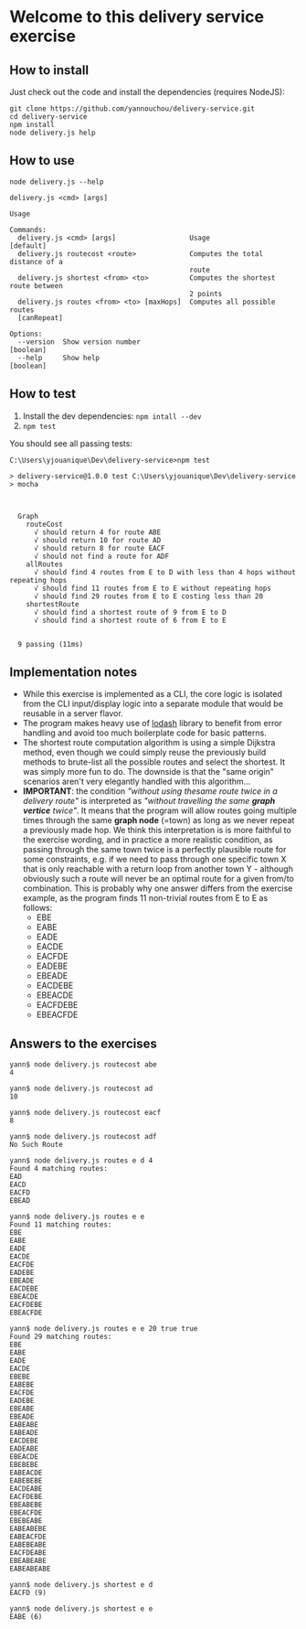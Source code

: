 # Welcome to this delivery service exercise

## How to install

Just check out the code and install the dependencies (requires NodeJS):

```
git clone https://github.com/yannouchou/delivery-service.git
cd delivery-service
npm install
node delivery.js help
```

## How to use

```
node delivery.js --help

delivery.js <cmd> [args]

Usage

Commands:
  delivery.js <cmd> [args]                  Usage                      [default]
  delivery.js routecost <route>             Computes the total distance of a
                                            route
  delivery.js shortest <from> <to>          Computes the shortest route between
                                            2 points
  delivery.js routes <from> <to> [maxHops]  Computes all possible routes
  [canRepeat]

Options:
  --version  Show version number                                       [boolean]
  --help     Show help                                                 [boolean]
```

## How to test

1. Install the dev dependencies: `npm intall --dev`
1. `npm test`

You should see all passing tests:
```
C:\Users\yjouanique\Dev\delivery-service>npm test

> delivery-service@1.0.0 test C:\Users\yjouanique\Dev\delivery-service
> mocha



  Graph
    routeCost
      √ should return 4 for route ABE
      √ should return 10 for route AD
      √ should return 8 for route EACF
      √ should not find a route for ADF
    allRoutes
      √ should find 4 routes from E to D with less than 4 hops without repeating hops
      √ should find 11 routes from E to E without repeating hops
      √ should find 29 routes from E to E costing less than 20
    shortestRoute
      √ should find a shortest route of 9 from E to D
      √ should find a shortest route of 6 from E to E


  9 passing (11ms)
```

## Implementation notes

* While this exercise is implemented as a CLI, the core logic is isolated from the CLI input/display logic into a separate module that would be reusable in a server flavor.
* The program makes heavy use of [lodash](https://lodash.com/) library to benefit from error handling and avoid too much boilerplate code for basic patterns.
* The shortest route computation algorithm is using a simple Dijkstra method, even though we could simply reuse the previously build methods to brute-list all the possible routes and select the shortest. It was simply more fun to do. The downside is that the "same origin" scenarios aren't very elegantly handled with this algorithm...
* **IMPORTANT**: the condition *"without​ ​using​ ​the​ ​same​ ​route​ ​twice​ ​in​ ​a​ ​delivery​ ​route"* is interpreted as *"without travelling the same **graph vertice** twice"*. It means that the program will allow routes going multiple times through the same **graph node** (=town) as long as we never repeat a previously made hop. We think this interpretation is is more faithful to the exercise wording, and in practice a more realistic condition, as passing through the same town twice is a perfectly plausible route for some constraints, e.g. if we need to pass through one specific town X that is only reachable with a return loop from another town Y - although obviously such a route will never be an optimal route for a given from/to combination. This is probably why one answer differs from the exercise example, as the program finds 11 non-trivial routes from E to E as follows:
  * EBE
  * EABE
  * EADE
  * EACDE
  * EACFDE
  * EADEBE
  * EBEADE
  * EACDEBE
  * EBEACDE
  * EACFDEBE
  * EBEACFDE

## Answers to the exercises

```
yann$ node delivery.js routecost abe
4

yann$ node delivery.js routecost ad
10

yann$ node delivery.js routecost eacf
8

yann$ node delivery.js routecost adf
No Such Route

yann$ node delivery.js routes e d 4
Found 4 matching routes:
EAD
EACD
EACFD
EBEAD

yann$ node delivery.js routes e e
Found 11 matching routes:
EBE
EABE
EADE
EACDE
EACFDE
EADEBE
EBEADE
EACDEBE
EBEACDE
EACFDEBE
EBEACFDE

yann$ node delivery.js routes e e 20 true true
Found 29 matching routes:
EBE
EABE
EADE
EACDE
EBEBE
EABEBE
EACFDE
EADEBE
EBEABE
EBEADE
EABEABE
EABEADE
EACDEBE
EADEABE
EBEACDE
EBEBEBE
EABEACDE
EABEBEBE
EACDEABE
EACFDEBE
EBEABEBE
EBEACFDE
EBEBEABE
EABEABEBE
EABEACFDE
EABEBEABE
EACFDEABE
EBEABEABE
EABEABEABE

yann$ node delivery.js shortest e d
EACFD (9)

yann$ node delivery.js shortest e e
EABE (6)
```
